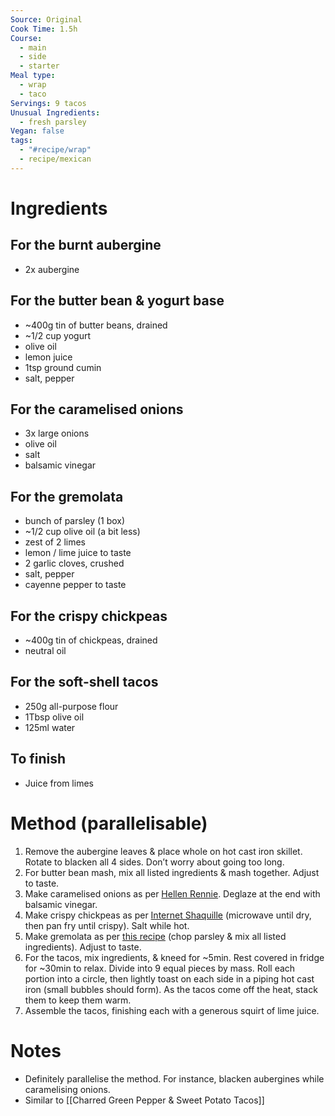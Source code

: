 ```yaml
---
Source: Original
Cook Time: 1.5h
Course:
  - main
  - side
  - starter
Meal type:
  - wrap
  - taco
Servings: 9 tacos
Unusual Ingredients:
  - fresh parsley
Vegan: false
tags:
  - "#recipe/wrap"
  - recipe/mexican
---
```

# Ingredients

## For the burnt aubergine

- 2x aubergine

## For the butter bean & yogurt base

- ~400g tin of butter beans, drained
- ~1/2 cup yogurt
- olive oil
- lemon juice
- 1tsp ground cumin
- salt, pepper

## For the caramelised onions

- 3x large onions
- olive oil
- salt
- balsamic vinegar

## For the gremolata

- bunch of parsley (1 box)
- ~1/2 cup olive oil (a bit less)
- zest of 2 limes
- lemon / lime juice to taste
- 2 garlic cloves, crushed
- salt, pepper
- cayenne pepper to taste

## For the crispy chickpeas

- ~400g tin of chickpeas, drained
- neutral oil

## For the soft-shell tacos

- 250g all-purpose flour
- 1Tbsp olive oil
- 125ml water

## To finish

- Juice from limes

# Method (parallelisable)

1. Remove the aubergine leaves & place whole on hot cast iron skillet. Rotate to blacken all 4 sides. Don’t worry about going too long.
2. For butter bean mash, mix all listed ingredients & mash together. Adjust to taste.
3. Make caramelised onions as per [Hellen Rennie](https://youtu.be/kEfJTmf9hDs). Deglaze at the end with balsamic vinegar.
4. Make crispy chickpeas as per [Internet Shaquille](https://youtu.be/5EU76q3Vf3Q) (microwave until dry, then pan fry until crispy). Salt while hot.
5. Make gremolata as per [this recipe](https://www.feastingathome.com/gremolata-recipe/) (chop parsley & mix all listed ingredients). Adjust to taste.
6. For the tacos, mix ingredients, & kneed for ~5min. Rest covered in fridge for ~30min to relax. Divide into 9 equal pieces by mass. Roll each portion into a circle, then lightly toast on each side in a piping hot cast iron (small bubbles should form). As the tacos come off the heat, stack them to keep them warm.
7. Assemble the tacos, finishing each with a generous squirt of lime juice.

# Notes

- Definitely parallelise the method. For instance, blacken aubergines while caramelising onions.
- Similar to [[Charred Green Pepper & Sweet Potato Tacos]]